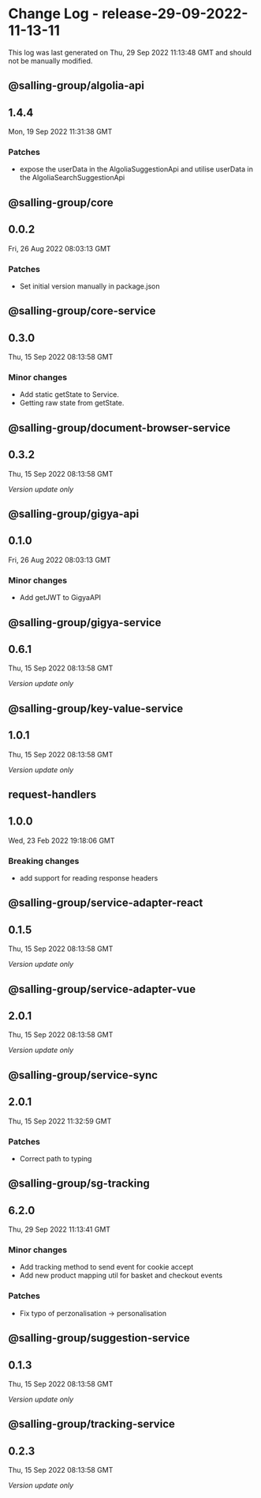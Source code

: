 # Change Log - release-29-09-2022-11-13-11

This log was last generated on Thu, 29 Sep 2022 11:13:48 GMT and should not be manually modified.

## @salling-group/algolia-api
## 1.4.4
Mon, 19 Sep 2022 11:31:38 GMT

### Patches

- expose the userData in the AlgoliaSuggestionApi and utilise userData in the AlgoliaSearchSuggestionApi 

## @salling-group/core
## 0.0.2
Fri, 26 Aug 2022 08:03:13 GMT

### Patches

- Set initial version manually in package.json

## @salling-group/core-service
## 0.3.0
Thu, 15 Sep 2022 08:13:58 GMT

### Minor changes

- Add static getState to Service.
- Getting raw state from getState.

## @salling-group/document-browser-service
## 0.3.2
Thu, 15 Sep 2022 08:13:58 GMT

_Version update only_

## @salling-group/gigya-api
## 0.1.0
Fri, 26 Aug 2022 08:03:13 GMT

### Minor changes

- Add getJWT to GigyaAPI

## @salling-group/gigya-service
## 0.6.1
Thu, 15 Sep 2022 08:13:58 GMT

_Version update only_

## @salling-group/key-value-service
## 1.0.1
Thu, 15 Sep 2022 08:13:58 GMT

_Version update only_

## request-handlers
## 1.0.0
Wed, 23 Feb 2022 19:18:06 GMT

### Breaking changes

- add support for reading response headers

## @salling-group/service-adapter-react
## 0.1.5
Thu, 15 Sep 2022 08:13:58 GMT

_Version update only_

## @salling-group/service-adapter-vue
## 2.0.1
Thu, 15 Sep 2022 08:13:58 GMT

_Version update only_

## @salling-group/service-sync
## 2.0.1
Thu, 15 Sep 2022 11:32:59 GMT

### Patches

- Correct path to typing

## @salling-group/sg-tracking
## 6.2.0
Thu, 29 Sep 2022 11:13:41 GMT

### Minor changes

- Add tracking method to send event for cookie accept
- Add new product mapping util for basket and checkout events

### Patches

- Fix typo of perzonalisation -> personalisation

## @salling-group/suggestion-service
## 0.1.3
Thu, 15 Sep 2022 08:13:58 GMT

_Version update only_

## @salling-group/tracking-service
## 0.2.3
Thu, 15 Sep 2022 08:13:58 GMT

_Version update only_

